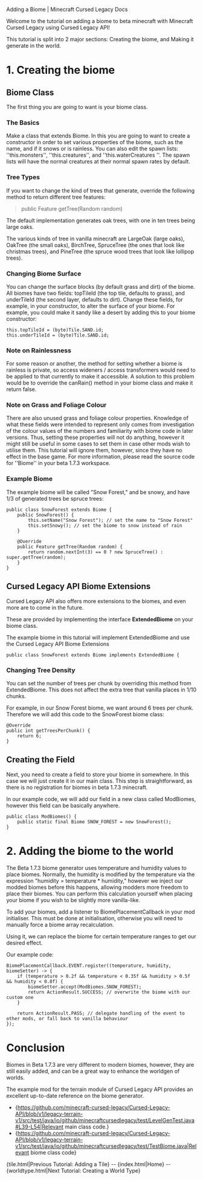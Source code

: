 Adding a Biome | Minecraft Cursed Legacy Docs

Welcome to the tutorial on adding a biome to beta minecraft with Minecraft Cursed Legacy using Cursed Legacy API!

This tutorial is split into 2 major sections: Creating the biome, and Making it generate in the world.

# 1. Creating the biome

## Biome Class

The first thing you are going to want is your biome class.

### The Basics
Make a class that extends Biome. In this you are going to want to create a constructor in order to set various properties of the biome, such as the name, and if it snows or is rainless. You can also edit the spawn lists: ''this.monsters'', ''this.creatures'', and ''this.waterCreatures
''. The spawn lists will have the normal creatures at their normal spawn rates by default.  

### Tree Types

If you want to change the kind of trees that generate, override the following method to return different tree features:
> public Feature getTree(Random random)

The default implementation generates oak trees, with one in ten trees being large oaks.

The various kinds of tree in vanilla minecraft are LargeOak (large oaks), OakTree (the small oaks), BirchTree, SpruceTree (the ones that look like christmas trees), and PineTree (the spruce wood trees that look like lollipop trees).

### Changing Biome Surface

You can change the surface blocks (by default grass and dirt) of the biome. All biomes have two fields: topTileId (the top tile, defaults to grass), and underTileId (the second layer, defaults to dirt). Change these fields, for example, in your constructor, to alter the surface of your biome. For example, you could make it sandy like a desert by adding this to your biome constructor:

```
this.topTileId = (byte)Tile.SAND.id;
this.underTileId = (byte)Tile.SAND.id;
```

### Note on Rainlessness

For some reason or another, the method for setting whether a biome is rainless is private, so access wideners / access transformers would need to be applied to that currently to make it accessible. A solution to this problem would be to override the canRain() method in your biome class and make it return false.

### Note on Grass and Foliage Colour
 
There are also unused grass and foliage colour properties. Knowledge of what these fields were intended to represent only comes from investigation of the colour values of the numbers and familiarity with biome code in later versions. Thus, setting these properties will not do anything, however it might still be useful in some cases to set them in case other mods wish to utilise them. This tutorial will ignore them, however, since they have no effect in the base game. For more information, please read the source code for ''Biome'' in your beta 1.7.3 workspace.

### Example Biome

The example biome will be called "Snow Forest," and be snowy, and have 1/3 of generated trees be spruce trees:

```
public class SnowForest extends Biome {
    public SnowForest() {
        this.setName("Snow Forest"); // set the name to "Snow Forest"
        this.setSnowy(); // set the biome to snow instead of rain
    }

    @Override
    public Feature getTree(Random random) {
        return random.nextInt(3) == 0 ? new SpruceTree() : super.getTree(random);
    }
}
```

## Cursed Legacy API Biome Extensions

Cursed Legacy API also offers more extensions to the biomes, and even more are to come in the future.

These are provided by implementing the interface **ExtendedBiome** on your biome class.

The example biome in this tutorial will implement ExtendedBiome and use the Cursed Legacy API Biome Extensions

```
public class SnowForest extends Biome implements ExtendedBiome {
```

### Changing Tree Density

You can set the number of trees per chunk by overriding this method from ExtendedBiome. This does not affect the extra tree that vanilla places in 1/10 chunks.

For example, in our Snow Forest biome, we want around 6 trees per chunk. Therefore we will add this code to the SnowForest biome class:

```
@Override
public int getTreesPerChunk() {
    return 6;
}
```

## Creating the Field

Next, you need to create a field to store your biome in somewhere. In this case we will just create it in our main class. This step is straightforward, as there is no registration for biomes in beta 1.7.3 minecraft.

In our example code, we will add our field in a new class called ModBiomes, however this field can be basically anywhere.

```
public class ModBiomes() {
    public static final Biome SNOW_FOREST = new SnowForest();
}
```

# 2. Adding the biome to the world

The Beta 1.7.3 biome generator uses temperature and humidity values to place biomes. Normally, the humidity is modified by the temperature via the expression "humidity = temperature * humidity," however we inject our modded biomes before this happens, allowing modders more freedom to place their biomes. You can perform this calculation yourself when placing your biome if you wish to be slightly more vanilla-like.

To add your biomes, add a listener to BiomePlacementCallback in your mod initialiser. This must be done at initialisation, otherwise you will need to manually force a biome array recalculation.

Using it, we can replace the biome for certain temperature ranges to get our desired effect.

Our example code:

```
BiomePlacementCallback.EVENT.register((temperature, humidity, biomeSetter) -> {
    if (temperature > 0.2f && temperature < 0.35f && humidity > 0.5f && humidity < 0.8f) {
        biomeSetter.accept(ModBiomes.SNOW_FOREST);
        return ActionResult.SUCCESS; // overwrite the biome with our custom one
    }

    return ActionResult.PASS; // delegate handling of the event to other mods, or fall back to vanilla behaviour
});
```

# Conclusion

Biomes in Beta 1.7.3 are very different to modern biomes, however, they are still easily added, and can be a great way to enhance the worldgen of worlds.


The example mod for the terrain module of Cursed Legacy API provides an excellent up-to-date reference on the biome generator. 
- {https://github.com/minecraft-cursed-legacy/Cursed-Legacy-API/blob/v1/legacy-terrain-v1/src/test/java/io/github/minecraftcursedlegacy/test/LevelGenTest.java#L39-L54|Relevant main class code.}
- {https://github.com/minecraft-cursed-legacy/Cursed-Legacy-API/blob/v1/legacy-terrain-v1/src/test/java/io/github/minecraftcursedlegacy/test/TestBiome.java|Relevant biome class code}

{tile.html|Previous Tutorial: Adding a Tile} -- {index.html|Home} -- {worldtype.html|Next Tutorial: Creating a World Type}
